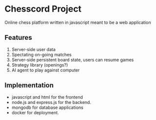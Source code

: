 # Chesscord Project

Online chess platform written in javascript meant to be a web application

## Features

1. Server-side user data
2. Spectating on-going matches
3. Server-side persistent board state, users can resume games
4. Strategy library (openings?)
5. AI agent to play against computer

## Implementation

- javascript and html for the frontend
- node.js and express.js for the backend. 
- mongodb for database applications
- docker for deployment.